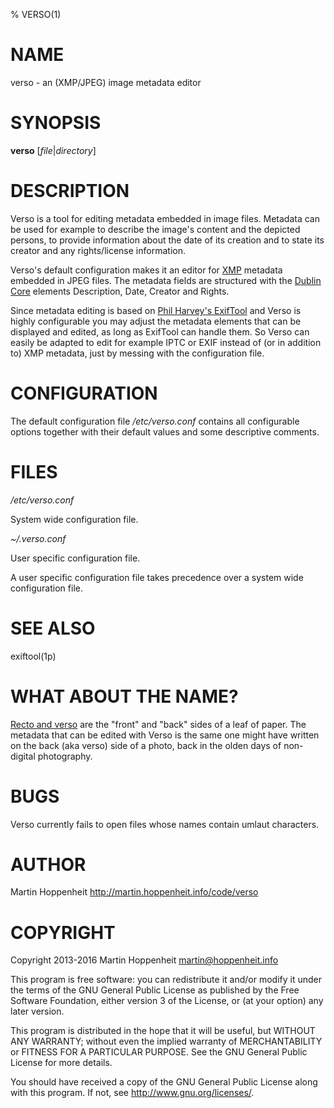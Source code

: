 % VERSO(1)

# NAME

verso - an (XMP/JPEG) image metadata editor

# SYNOPSIS

**verso** [*file*|*directory*]

# DESCRIPTION

Verso is a tool for editing metadata embedded in image files. Metadata can be
used for example to describe the image's content and the depicted persons, to
provide information about the date of its creation and to state its creator
and any rights/license information.

Verso's default configuration makes it an editor for [XMP][XMP] metadata
embedded in JPEG files. The metadata fields are structured with the [Dublin
Core][DC] elements Description, Date, Creator and Rights.

Since metadata editing is based on [Phil Harvey's ExifTool][ET] and Verso is
highly configurable you may adjust the metadata elements that can be displayed
and edited, as long as ExifTool can handle them. So Verso can easily be
adapted to edit for example IPTC or EXIF instead of (or in addition to) XMP
metadata, just by messing with the configuration file.

[XMP]: https://en.wikipedia.org/wiki/Extensible_Metadata_Platform
[DC]: http://dublincore.org
[ET]: http://www.sno.phy.queensu.ca/~phil/exiftool/

# CONFIGURATION

The default configuration file */etc/verso.conf* contains all configurable
options together with their default values and some descriptive comments.

# FILES

*/etc/verso.conf*

System wide configuration file.

*~/.verso.conf*

User specific configuration file.

A user specific configuration file takes precedence over a system wide
configuration file.

# SEE ALSO

exiftool(1p)

# WHAT ABOUT THE NAME?

[Recto and verso][RV] are the "front" and "back" sides of a leaf of paper. The
metadata that can be edited with Verso is the same one might have written on
the back (aka verso) side of a photo, back in the olden days of non-digital
photography.

[RV]: https://en.wikipedia.org/wiki/Recto_and_verso

# BUGS

Verso currently fails to open files whose names contain umlaut characters.

# AUTHOR

Martin Hoppenheit <http://martin.hoppenheit.info/code/verso>

# COPYRIGHT

Copyright 2013-2016 Martin Hoppenheit <martin@hoppenheit.info>

This program is free software: you can redistribute it and/or modify it under
the terms of the GNU General Public License as published by the Free Software
Foundation, either version 3 of the License, or (at your option) any later
version.

This program is distributed in the hope that it will be useful, but WITHOUT
ANY WARRANTY; without even the implied warranty of MERCHANTABILITY or FITNESS
FOR A PARTICULAR PURPOSE.  See the GNU General Public License for more
details.

You should have received a copy of the GNU General Public License along with
this program.  If not, see <http://www.gnu.org/licenses/>.

